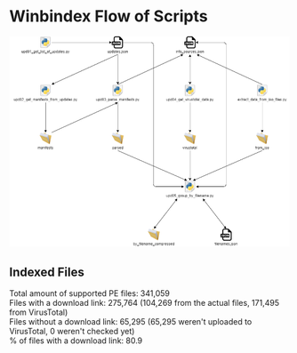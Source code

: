 # Winbindex Flow of Scripts

![winbindex-scripts-flow.png](winbindex-scripts-flow.png)

## Indexed Files

<!--FileStats-->
Total amount of supported PE files: 341,059  
Files with a download link: 275,764 (104,269 from the actual files, 171,495 from VirusTotal)  
Files without a download link: 65,295 (65,295 weren't uploaded to VirusTotal, 0 weren't checked yet)  
% of files with a download link: 80.9  
<!--/FileStats-->
